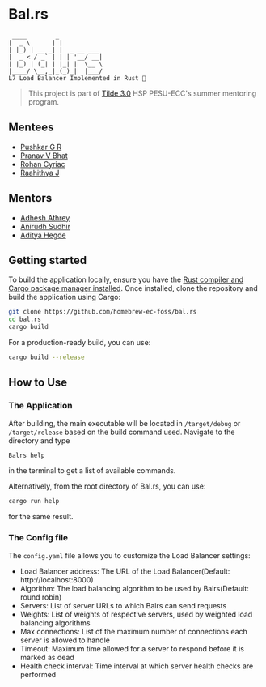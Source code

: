 # Bal.rs
```text
 ____        _            
|  _ \      | |           
| |_) | __ _| |  _ __ ___ 
|  _ < / _` | | | '__/ __|
| |_) | (_| | |_| |  \__ \
|____/ \__,_|_(_)_|  |___/
L7 Load Balancer Implemented in Rust 🦀
```
> This project is part of [Tilde 3.0](https://github.com/homebrew-ec-foss/Tilde-3.0) HSP PESU-ECC's summer mentoring program.

## Mentees
- [Pushkar G R](https://github.com/pushkar-gr)
- [Pranav V Bhat](https://github.com/Prana-vvb)
- [Rohan Cyriac](https://github.com/rohancyriac029)
- [Raahithya J](https://github.com/Raahithyajayaram)

## Mentors
- [Adhesh Athrey](https://github.com/DedLad)
- [Anirudh Sudhir](https://github.com/anirudhsudhir)
- [Aditya Hegde](https://github.com/bwaklog)

## Getting started
To build the application locally, ensure you have the [Rust compiler and Cargo package manager installed](https://doc.rust-lang.org/book/ch01-01-installation.html). Once installed, clone the repository and build the application using Cargo:
```sh
git clone https://github.com/homebrew-ec-foss/bal.rs
cd bal.rs
cargo build
```
For a production-ready build, you can use:
```sh
cargo build --release
```

## How to Use
### The Application
After building, the main executable will be located in `/target/debug` or `/target/release` based on the build command used.
Navigate to the directory and type
```sh
Balrs help
```
in the terminal to get a list of available commands.

Alternatively, from the root directory of Bal.rs, you can use:
```sh
cargo run help
```
for the same result.

### The Config file
The `config.yaml` file allows you to customize the Load Balancer settings:

- Load Balancer address: The URL of the Load Balancer(Default: http://localhost:8000)
- Algorithm: The load balancing algorithm to be used by Balrs(Default: round robin)
- Servers: List of server URLs to which Balrs can send requests
- Weights: List of weights of respective servers, used by weighted load balancing algorithms
- Max connections: List of the maximum number of connections each server is allowed to handle
- Timeout: Maximum time allowed for a server to respond before it is marked as dead
- Health check interval: Time interval at which server health checks are performed
